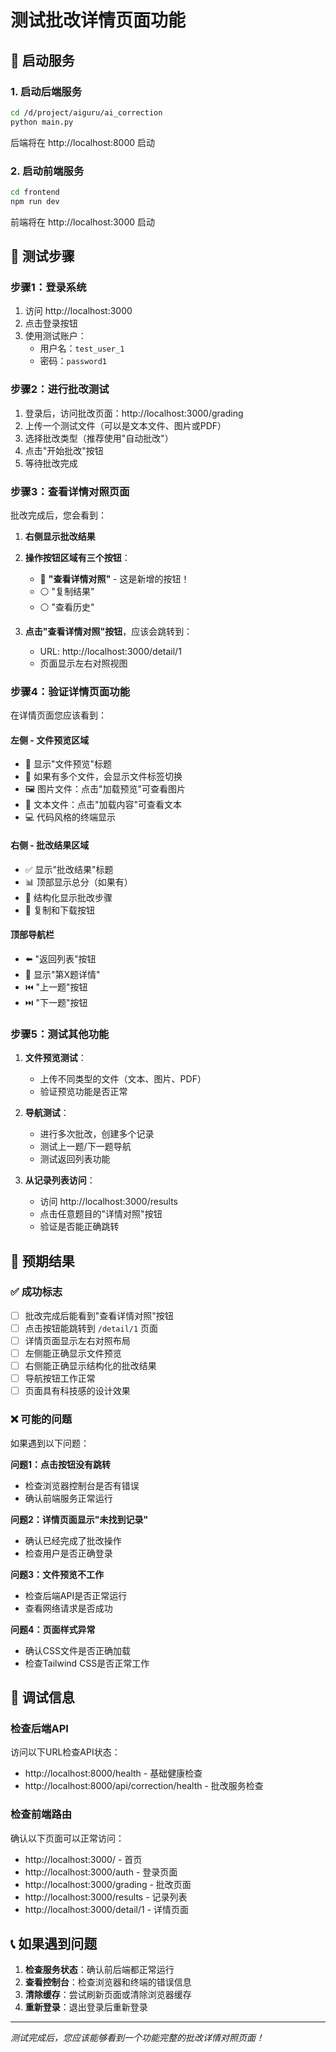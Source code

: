 # 测试批改详情页面功能

## 🚀 启动服务

### 1. 启动后端服务
```bash
cd /d/project/aiguru/ai_correction
python main.py
```
后端将在 http://localhost:8000 启动

### 2. 启动前端服务
```bash
cd frontend
npm run dev
```
前端将在 http://localhost:3000 启动

## 📝 测试步骤

### 步骤1：登录系统
1. 访问 http://localhost:3000
2. 点击登录按钮
3. 使用测试账户：
   - 用户名：`test_user_1`
   - 密码：`password1`

### 步骤2：进行批改测试
1. 登录后，访问批改页面：http://localhost:3000/grading
2. 上传一个测试文件（可以是文本文件、图片或PDF）
3. 选择批改类型（推荐使用"自动批改"）
4. 点击"开始批改"按钮
5. 等待批改完成

### 步骤3：查看详情对照页面
批改完成后，您会看到：
1. **右侧显示批改结果**
2. **操作按钮区域有三个按钮**：
   - 🔵 **"查看详情对照"** - 这是新增的按钮！
   - ⚪ "复制结果"
   - ⚪ "查看历史"

3. **点击"查看详情对照"按钮**，应该会跳转到：
   - URL: http://localhost:3000/detail/1
   - 页面显示左右对照视图

### 步骤4：验证详情页面功能
在详情页面您应该看到：

#### 左侧 - 文件预览区域
- 📁 显示"文件预览"标题
- 📂 如果有多个文件，会显示文件标签切换
- 🖼️ 图片文件：点击"加载预览"可查看图片
- 📄 文本文件：点击"加载内容"可查看文本
- 💻 代码风格的终端显示

#### 右侧 - 批改结果区域
- ✅ 显示"批改结果"标题
- 📊 顶部显示总分（如果有）
- 📝 结构化显示批改步骤
- 🔧 复制和下载按钮

#### 顶部导航栏
- ⬅️ "返回列表"按钮
- 📍 显示"第X题详情"
- ⏮️ "上一题"按钮
- ⏭️ "下一题"按钮

### 步骤5：测试其他功能
1. **文件预览测试**：
   - 上传不同类型的文件（文本、图片、PDF）
   - 验证预览功能是否正常

2. **导航测试**：
   - 进行多次批改，创建多个记录
   - 测试上一题/下一题导航
   - 测试返回列表功能

3. **从记录列表访问**：
   - 访问 http://localhost:3000/results
   - 点击任意题目的"详情对照"按钮
   - 验证是否能正确跳转

## 🎯 预期结果

### ✅ 成功标志
- [ ] 批改完成后能看到"查看详情对照"按钮
- [ ] 点击按钮能跳转到 `/detail/1` 页面
- [ ] 详情页面显示左右对照布局
- [ ] 左侧能正确显示文件预览
- [ ] 右侧能正确显示结构化的批改结果
- [ ] 导航按钮工作正常
- [ ] 页面具有科技感的设计效果

### ❌ 可能的问题
如果遇到以下问题：

**问题1：点击按钮没有跳转**
- 检查浏览器控制台是否有错误
- 确认前端服务正常运行

**问题2：详情页面显示"未找到记录"**
- 确认已经完成了批改操作
- 检查用户是否正确登录

**问题3：文件预览不工作**
- 检查后端API是否正常运行
- 查看网络请求是否成功

**问题4：页面样式异常**
- 确认CSS文件是否正确加载
- 检查Tailwind CSS是否正常工作

## 🔧 调试信息

### 检查后端API
访问以下URL检查API状态：
- http://localhost:8000/health - 基础健康检查
- http://localhost:8000/api/correction/health - 批改服务检查

### 检查前端路由
确认以下页面可以正常访问：
- http://localhost:3000/ - 首页
- http://localhost:3000/auth - 登录页面
- http://localhost:3000/grading - 批改页面
- http://localhost:3000/results - 记录列表
- http://localhost:3000/detail/1 - 详情页面

## 📞 如果遇到问题

1. **检查服务状态**：确认前后端都正常运行
2. **查看控制台**：检查浏览器和终端的错误信息
3. **清除缓存**：尝试刷新页面或清除浏览器缓存
4. **重新登录**：退出登录后重新登录

---

*测试完成后，您应该能够看到一个功能完整的批改详情对照页面！* 